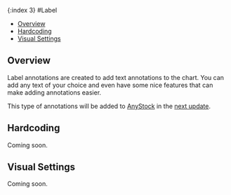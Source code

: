 {:index 3}
#Label

* [Overview](#overview)
* [Hardcoding](#hardcoding)
* [Visual Settings](#visual_settings)

## Overview

Label annotations are created to add text annotations to the chart. You can add any text of your choice and even have some nice features that can make adding annotations easier. 

This type of annotations will be added to [AnyStock](../Overview) in the [next update](http://www.anychart.com/products/anystock/roadmap/).

## Hardcoding

Coming soon.

## Visual Settings

Coming soon.
